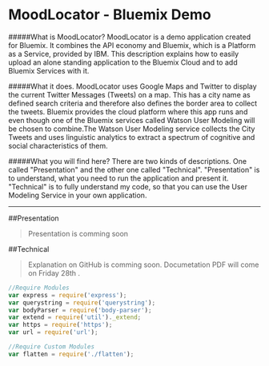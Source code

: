 MoodLocator - Bluemix Demo
===========

#####What is MoodLocator?
MoodLocator is a demo application created for Bluemix.
It combines the API economy and Bluemix, which is a Platform as a Service, provided by IBM.
This description explains how to easily upload an alone standing application to the Bluemix Cloud and to add Bluemix Services with it.

#####What it does.
MoodLocator uses Google Maps and Twitter to display the current Twitter Messages (Tweets) on a map. This has a city name as defined search criteria and therefore also defines the border area to collect the tweets. 
Bluemix provides the cloud platform where this app runs and even though one of the Bluemix services called Watson User Modeling will be chosen to combine.The Watson User Modeling service collects the City Tweets and uses linguistic analytics to extract a spectrum of cognitive and social characteristics of them.

#####What you will find here?
There are two kinds of descriptions. One called "Presentation" and the other one called "Technical".
"Presentation" is to understand, what you need to run the application and present it.
"Technical" is to fully understand my code, so that you can use the User Modeling Service in your own application. 

_____________

##Presentation
>Presentation is comming soon


##Technical
>Explanation on GitHub is comming soon.
 Documetation PDF will come on Friday 28th .
 
```javascript
//Require Modules 
var express = require('express');
var querystring = require('querystring');
var bodyParser = require('body-parser');
var extend = require('util')._extend;
var https = require('https');
var url = require('url');

//Require Custom Modules
var flatten = require('./flatten');
```

